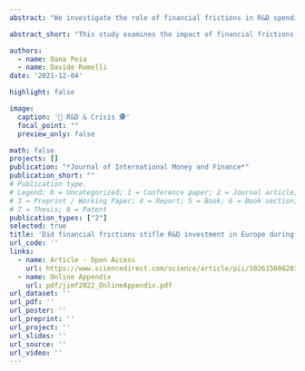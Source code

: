 ```yaml
---
abstract: "We investigate the role of financial frictions in R&D spending in a large sample of European firms. Our identification strategy exploits the contraction in credit supply that followed the 2008–09 global financial crisis and 2012 Euro area sovereign debt crisis, together with differences in financial frictions across firms and industries to identify a causal effect of financial constraints on investment in innovation. We show that firms that are more likely financially constrained, in industries more dependent on external finance, invest disproportionally less in R&D during periods of tight credit supply. Smaller, private firms with weaker balance sheets also have a lower share of R&D in total investment, suggesting R&D drops more than total investment during these crisis episodes. These results are robust to different proxies of financial constraints and fixed-effects identification strategies."

abstract_short: "This study examines the impact of financial frictions on R&D spending in European firms, exploiting credit supply contractions following the 2008-09 global financial crisis and 2012 Euro area sovereign debt crisis. Results show that financially constrained firms in industries more dependent on external finance invest disproportionately less in R&D during tight credit periods, with smaller, private firms with weaker balance sheets experiencing a greater drop in R&D relative to total investment."

authors:
  - name: Oana Peia
  - name: Davide Romelli
date: '2021-12-04'

highlight: false

image:
  caption: '🔬 R&D & Crisis 🕵'
  focal_point: ""
  preview_only: false

math: false
projects: []
publication: "*Journal of International Money and Finance*"
publication_short: ""
# Publication type.
# Legend: 0 = Uncategorized; 1 = Conference paper; 2 = Journal article;
# 3 = Preprint / Working Paper; 4 = Report; 5 = Book; 6 = Book section;
# 7 = Thesis; 8 = Patent
publication_types: ["2"]
selected: true
title: 'Did financial frictions stifle R&D investment in Europe during the great recession?'
url_code: ''
links:
  - name: Article - Open Access
    url: https://www.sciencedirect.com/science/article/pii/S0261560620302199?via%3Dihub#s0070
  - name: Online Appendix
    url: pdf/jimf2022_OnlineAppendix.pdf
url_dataset: ''
url_pdf: ''
url_poster: ''
url_preprint: ''
url_project: ''
url_slides: ''
url_source: ''
url_video: ''
---
```

